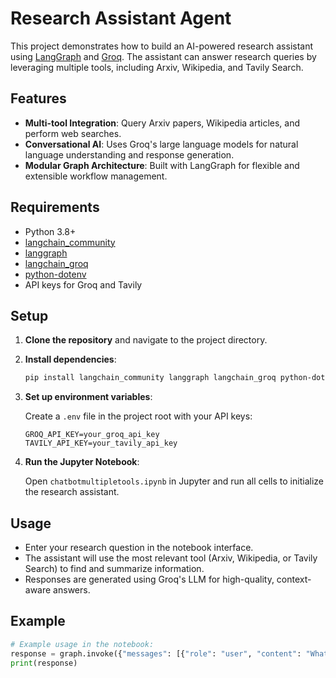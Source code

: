 # Research Assistant Agent

This project demonstrates how to build an AI-powered research assistant using [LangGraph](https://github.com/langchain-ai/langgraph) and [Groq](https://groq.com/). The assistant can answer research queries by leveraging multiple tools, including Arxiv, Wikipedia, and Tavily Search.

## Features

- **Multi-tool Integration**: Query Arxiv papers, Wikipedia articles, and perform web searches.
- **Conversational AI**: Uses Groq's large language models for natural language understanding and response generation.
- **Modular Graph Architecture**: Built with LangGraph for flexible and extensible workflow management.

## Requirements

- Python 3.8+
- [langchain_community](https://github.com/langchain-ai/langchain)
- [langgraph](https://github.com/langchain-ai/langgraph)
- [langchain_groq](https://github.com/langchain-ai/langchain-groq)
- [python-dotenv](https://pypi.org/project/python-dotenv/)
- API keys for Groq and Tavily

## Setup

1. **Clone the repository** and navigate to the project directory.

2. **Install dependencies**:
    ```bash
    pip install langchain_community langgraph langchain_groq python-dotenv
    ```

3. **Set up environment variables**:

    Create a `.env` file in the project root with your API keys:
    ```
    GROQ_API_KEY=your_groq_api_key
    TAVILY_API_KEY=your_tavily_api_key
    ```

4. **Run the Jupyter Notebook**:

    Open `chatbotmultipletools.ipynb` in Jupyter and run all cells to initialize the research assistant.

## Usage

- Enter your research question in the notebook interface.
- The assistant will use the most relevant tool (Arxiv, Wikipedia, or Tavily Search) to find and summarize information.
- Responses are generated using Groq's LLM for high-quality, context-aware answers.

## Example

```python
# Example usage in the notebook:
response = graph.invoke({"messages": [{"role": "user", "content": "What are the latest advancements in quantum computing?"}]})
print(response)